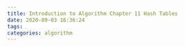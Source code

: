 ```yaml
---
title: Introduction to Algorithm Chapter 11 Hash Tables
date: 2020-09-03 16:36:24
tags:
categories: algorithm
---
```

